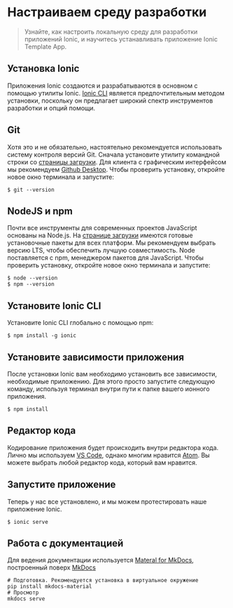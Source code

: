 # Настраиваем среду разработки
> Узнайте, как настроить локальную среду для разработки приложений Ionic, и научитесь устанавливать приложение Ionic Template App.
## Установка Ionic
Приложения Ionic создаются и разрабатываются в основном с помощью утилиты Ionic. [Ionic CLI](https://ionicframework.com/docs/reference/glossary#cli) является предпочтительным методом установки, поскольку он предлагает широкий спектр инструментов разработки и опций помощи.

## Git
Хотя это и не обязательно, настоятельно рекомендуется использовать систему контроля версий Git. Сначала установите утилиту командной строки со [страницы загрузки](https://git-scm.com/). Для клиента с графическим интерфейсом мы рекомендуем [Github Desktop](https://desktop.github.com/).
Чтобы проверить установку, откройте новое окно терминала и запустите:
```
$ git --version
```

## NodeJS и npm
Почти все инструменты для современных проектов JavaScript основаны на Node.js. На [странице загрузки](https://nodejs.org/en/download/current) имеются готовые установочные пакеты для всех платформ. Мы рекомендуем выбрать версию LTS, чтобы обеспечить лучшую совместимость.
Node поставляется с npm, менеджером пакетов для JavaScript.
Чтобы проверить установку, откройте новое окно терминала и запустите:
```
$ node --version
$ npm --version
```
## Установите Ionic CLI
Установите Ionic CLI глобально с помощью npm:
```
$ npm install -g ionic
```
## Установите зависимости приложения
После установки Ionic вам необходимо установить все зависимости, необходимые приложению. Для этого просто запустите следующую команду, используя терминал внутри пути к папке вашего ионного приложения.
```
$ npm install
```
## Редактор кода
Кодирование приложения будет происходить внутри редактора кода. Лично мы используем [VS Code](https://code.visualstudio.com/), однако многим нравится [Atom](https://github.blog/2022-06-08-sunsetting-atom/). Вы можете выбрать любой редактор кода, который вам нравится.
## Запустите приложение
Теперь у нас все установлено, и мы можем протестировать наше приложение Ionic.
```
$ ionic serve
```
## Работа с документацией
Для ведения документации используется [Materal for MkDocs](https://github.com/squidfunk/mkdocs-material), построенный поверх [MkDocs](https://www.mkdocs.org/)
```
# Подготовка. Рекомендуется установка в виртуальное окружение
pip install mkdocs-material
# Просмотр
mkdocs serve
```